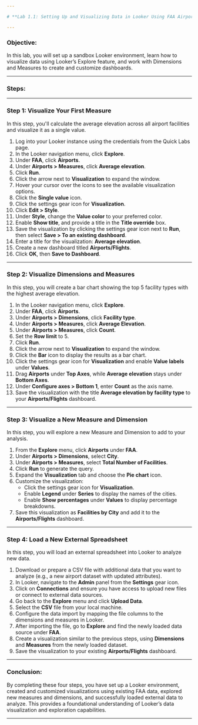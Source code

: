 ```yaml
---

# **Lab 1.1: Setting Up and Visualizing Data in Looker Using FAA Airport Data**

---
```


### **Objective:**
In this lab, you will set up a sandbox Looker environment, learn how to visualize data using Looker’s Explore feature, and work with Dimensions and Measures to create and customize dashboards.

---

### **Steps:**

---

### **Step 1: Visualize Your First Measure**

In this step, you'll calculate the average elevation across all airport facilities and visualize it as a single value.

1. Log into your Looker instance using the credentials from the Quick Labs page.
2. In the Looker navigation menu, click **Explore**.
3. Under **FAA**, click **Airports**.
4. Under **Airports > Measures**, click **Average elevation**.
5. Click **Run**.
6. Click the arrow next to **Visualization** to expand the window.
7. Hover your cursor over the icons to see the available visualization options.
8. Click the **Single value** icon.
9. Click the settings gear icon for **Visualization**.
10. Click **Edit > Style**.
11. Under **Style**, change the **Value color** to your preferred color.
12. Enable **Show title**, and provide a title in the **Title override** box.
13. Save the visualization by clicking the settings gear icon next to **Run**, then select **Save > To an existing dashboard**.
14. Enter a title for the visualization: **Average elevation**.
15. Create a new dashboard titled **Airports/Flights**.
16. Click **OK**, then **Save to Dashboard**.

---

### **Step 2: Visualize Dimensions and Measures**

In this step, you will create a bar chart showing the top 5 facility types with the highest average elevation.

1. In the Looker navigation menu, click **Explore**.
2. Under **FAA**, click **Airports**.
3. Under **Airports > Dimensions**, click **Facility type**.
4. Under **Airports > Measures**, click **Average Elevation**.
5. Under **Airports > Measures**, click **Count**.
6. Set the **Row limit** to 5.
7. Click **Run**.
8. Click the arrow next to **Visualization** to expand the window.
9. Click the **Bar** icon to display the results as a bar chart.
10. Click the settings gear icon for **Visualization** and enable **Value labels** under **Values**.
11. Drag **Airports** under **Top Axes**, while **Average elevation** stays under **Bottom Axes**.
12. Under **Configure axes > Bottom 1**, enter **Count** as the axis name.
13. Save the visualization with the title **Average elevation by facility type** to your **Airports/Flights** dashboard.

---

### **Step 3: Visualize a New Measure and Dimension**

In this step, you will explore a new Measure and Dimension to add to your analysis.

1. From the **Explore** menu, click **Airports** under **FAA**.
2. Under **Airports > Dimensions**, select **City**.
3. Under **Airports > Measures**, select **Total Number of Facilities**.
4. Click **Run** to generate the query.
5. Expand the **Visualization** tab and choose the **Pie chart** icon.
6. Customize the visualization:
   - Click the settings gear icon for **Visualization**.
   - Enable **Legend** under **Series** to display the names of the cities.
   - Enable **Show percentages** under **Values** to display percentage breakdowns.
7. Save this visualization as **Facilities by City** and add it to the **Airports/Flights** dashboard.

---

### **Step 4: Load a New External Spreadsheet**

In this step, you will load an external spreadsheet into Looker to analyze new data.

1. Download or prepare a CSV file with additional data that you want to analyze (e.g., a new airport dataset with updated attributes).
2. In Looker, navigate to the **Admin** panel from the **Settings** gear icon.
3. Click on **Connections** and ensure you have access to upload new files or connect to external data sources.
4. Go back to the **Explore** menu and click **Upload Data**.
5. Select the **CSV** file from your local machine.
6. Configure the data import by mapping the file columns to the dimensions and measures in Looker.
7. After importing the file, go to **Explore** and find the newly loaded data source under **FAA**.
8. Create a visualization similar to the previous steps, using **Dimensions** and **Measures** from the newly loaded dataset.
9. Save the visualization to your existing **Airports/Flights** dashboard.

---

### **Conclusion:**
By completing these four steps, you have set up a Looker environment, created and customized visualizations using existing FAA data, explored new measures and dimensions, and successfully loaded external data to analyze. This provides a foundational understanding of Looker’s data visualization and exploration capabilities.

---
